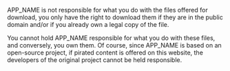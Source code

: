 APP_NAME is not responsible for what you do with the files offered for download, you only have the right to download them if they are in the public domain and/or if you already own a legal copy of the file.

You cannot hold APP_NAME responsible for what you do with these files, and conversely, you own them. Of course, since APP_NAME is based on an open-source project, if pirated content is offered on this website, the developers of the original project cannot be held responsible.
